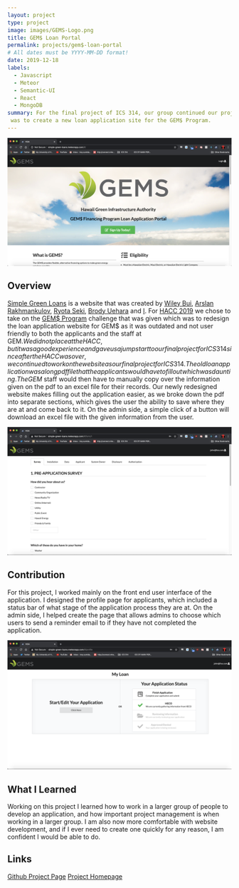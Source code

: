 ```yaml
---
layout: project
type: project
image: images/GEMS-Logo.png
title: GEM$ Loan Portal
permalink: projects/gem$-loan-portal
# All dates must be YYYY-MM-DD format!
date: 2019-12-18
labels:
  - Javascript
  - Meteor
  - Semantic-UI
  - React
  - MongoDB
summary: For the final project of ICS 314, our group continued our project that we started at HACC 2019. The project
 was to create a new loan application site for the GEM$ Program.
---
```


<img class="ui image" src="../images/landing.png">

## **Overview**
[Simple Green Loans](http://simple-green-loans.meteorapp.com/#/) is a website that was created by [Wiley Bui](https://wileybui.github.io/), [Arslan Rakhmankulov](https://github.com/arslan-r), [Ryota Seki](https://github.com/ryotabs
), [Brody Uehara](https://github.com/brodyu) and [I](https://trey-sumida.github.io/). For [HACC
 2019](http://hacc.hawaii.gov/) we chose to take on the
 [GEM$ Program](https://gems.hawaii.gov/) challenge
 that was given which was to redesign the loan application website for GEM$ as it was outdated and not user
  friendly to both the applicants and the staff at GEM$. We did not place at the HACC, but it was a good experience
   and gave us a jumpstart to our final project for ICS 314 since after the HACC was over, we continued to work on the
   website as our final
   project
   for ICS 314. The old loan application was a long pdf file that the applicants would have to fill out which was
    daunting. The GEM$ staff would then have to manually copy over the information given on the pdf to an excel file
     for their records. Our newly redesigned website makes filling out the application easier, as we broke down the
      pdf into separate sections, which gives the user the ability to save where they are at and come back to it. On
       the admin side, a simple click of a button will download an excel file with the given information from the user.
       
<img class="ui image" src="../images/form.png">

## **Contribution**
For this project, I worked mainly on the front end user interface of the application. I designed the profile page for
 applicants, which included a status bar of what stage of the application process they are at. On the admin side, I
  helped create the page that allows admins to choose which users to send a reminder email to if they have not
   completed the application. 
   
   <img class="ui image" src="../images/userpage.png">
   
## **What I Learned**
Working on this project I learned how to work in a larger group of people to develop an application, and how
 important project management is when working in a larger group. I am also now more comfortable with website
  development, and if I ever need to create one quickly for any reason, I am confident I would be able to do. 
  
## **Links**
[Github Project Page](https://github.com/green-loan-portal/simple-green-loans)
[Project Homepage](https://green-loan-portal.github.io/#overview)